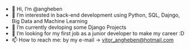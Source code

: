 - 👋 Hi, I’m @angheben
- 👀 I’m interested in back-end development using Python, SQL, Dajngo, Big Data and Machine Learning
- 🌱 I’m currently devloping some Django Projects
- 💞️ I’m looking for my first job as a junior developer to make my career :D
- 📫 How to reach me: by my e-mail -> vitor_angheben@hotmail.com

<!---
angheben/angheben is a ✨ special ✨ repository because its `README.md` (this file) appears on your GitHub profile.
You can click the Preview link to take a look at your changes.
--->

